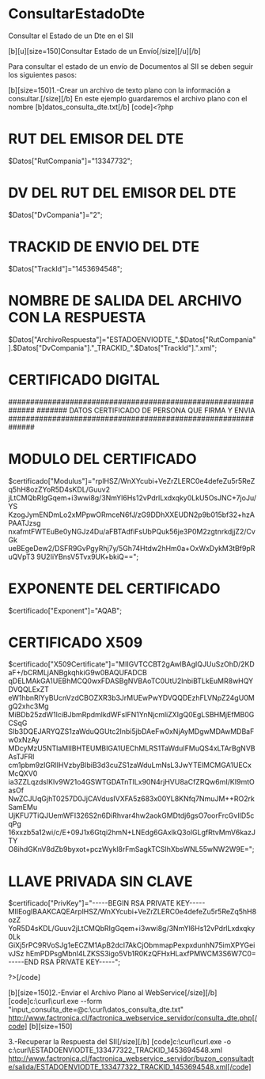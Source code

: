 # ConsultarEstadoDte
Consultar el Estado de un Dte en el SII

[b][u][size=150]Consultar Estado de un Envío[/size][/u][/b]

Para consultar el estado de un envío de Documentos al SII se deben seguir los siguientes pasos:

[b][size=150]1.-Crear un archivo de texto plano con la información a consultar.[/size][/b]
En este ejemplo guardaremos el archivo plano con el nombre [b]datos_consulta_dte.txt[/b]
[code]<?php
# RUT DEL EMISOR DEL DTE
$Datos["RutCompania"]="13347732";
# DV DEL RUT DEL EMISOR DEL DTE
$Datos["DvCompania"]="2";
# TRACKID DE ENVIO DEL DTE
$Datos["TrackId"]="1453694548";
# NOMBRE DE SALIDA DEL ARCHIVO CON LA RESPUESTA
$Datos["ArchivoRespuesta"]="ESTADOENVIODTE_".$Datos["RutCompania"].$Datos["DvCompania"]."_TRACKID_".$Datos["TrackId"].".xml";
# CERTIFICADO DIGITAL


############################################################## 
#######	DATOS CERTIFICADO DE PERSONA QUE FIRMA Y ENVIA
##############################################################
#
#
# MODULO DEL CERTIFICADO
$certificado["Modulus"]="rplHSZ/WnXYcubi+VeZrZLERC0e4defeZu5r5ReZq5hH8ozZYoR5D4sKDL/Guuv2
jLtCMQbRIgGqem+i3wwi8g/3NmYl6Hs12vPdrlLxdxqky0LkU5OsJNC+7joJu/YS
KzogJymENDmLo2xMPpwORmceN6fJ/zG9DDhXXEUDN2p9b015bf32+hzAPAATJzsg
nxafmtFWTEuBe0yNGJz4Du/aFBTAdfiFsUbPQuk56je3P0M2zgtnrkdjjZ2/CvGk
ueBEgeDew2/DSFR9GvPgyRhj7y/5Gh74Htdw2hHm0a+OxWxDykM3tBf9pRuQVpT3
9U2IiYBnsV5Tvx9UK+bkiQ=="; 
#
#
# EXPONENTE DEL CERTIFICADO
$certificado["Exponent"]="AQAB"; 
#
#
# CERTIFICADO X509
$certificado["X509Certificate"]="MIIGVTCCBT2gAwIBAgIQJUuSzOhD/2KDaF+/bCRMLjANBgkqhkiG9w0BAQUFADCB
qDELMAkGA1UEBhMCQ0wxFDASBgNVBAoTC0UtU2lnbiBTLkEuMR8wHQYDVQQLExZT
eW1hbnRlYyBUcnVzdCBOZXR3b3JrMUEwPwYDVQQDEzhFLVNpZ24gU0MgQ2xhc3Mg
MiBDb25zdW1lciBJbmRpdmlkdWFsIFN1YnNjcmliZXIgQ0EgLSBHMjEfMB0GCSqG
SIb3DQEJARYQZS1zaWduQGUtc2lnbi5jbDAeFw0xNjAyMDgwMDAwMDBaFw0xNzAy
MDcyMzU5NTlaMIIBHTEUMBIGA1UEChMLRS1TaWduIFMuQS4xLTArBgNVBAsTJFRl
cm1pbm9zIGRlIHVzbyBlbiB3d3cuZS1zaWduLmNsL3JwYTElMCMGA1UECxMcQXV0
ia3ZZLqzdslKIv9W21o4GSWTGDATnTILx90N4rjHVU8aCfZRQw6mI/KI9mtOasOf
NwZCJUqGjhT0257D0JjCAVdusIVXFA5z683x00YL8KNfq7NmuJM++RO2rkSamEMu
UjKFU7TiQJUemWFI326S2n6DiRhvar4hw2aokGMDtdj6gsO7oorFrcGvIlD5cqPg
16xxzb5a12wi/c/E+09J1x6Gtqi2hmN+LNEdg6GAxlkQ3olGLgfRtvMmV6kazJTY
O8ihdGKnV8dZb9byxot+pczWykl8rFmSagkTCSlhXbsWNL55wNW2W9E=";
#
#
# LLAVE PRIVADA SIN CLAVE
$certificado["PrivKey"]="-----BEGIN RSA PRIVATE KEY-----
MIIEogIBAAKCAQEArplHSZ/WnXYcubi+VeZrZLERC0e4defeZu5r5ReZq5hH8ozZ
YoR5D4sKDL/Guuv2jLtCMQbRIgGqem+i3wwi8g/3NmYl6Hs12vPdrlLxdxqky0Lk
GiXj5rPC9RVoSJg1eECZM1ApB2dcI7AkCjObmmapPexpxdunhN75imXPYGeivJSz
hEmPDPsgMbnl4LZKSS3igo5Vb1R0KzQFHxHLaxfPMWCM3S6W7C0=
-----END RSA PRIVATE KEY-----"; 

?>[/code]

[b][size=150]2.-Enviar el Archivo Plano al WebService[/size][/b]
[code]c:\curl\curl.exe --form "input_consulta_dte=@c:\curl\datos_consulta_dte.txt" http://www.factronica.cl/factronica_webservice_servidor/consulta_dte.php[/code]
[b][size=150]

3.-Recuperar la Respuesta del SII[/size][/b]
[code]c:\curl\curl.exe -o c:\curl\ESTADOENVIODTE_133477322_TRACKID_1453694548.xml http://www.factronica.cl/factronica_webservice_servidor/buzon_consultadte/salida/ESTADOENVIODTE_133477322_TRACKID_1453694548.xml[/code]
